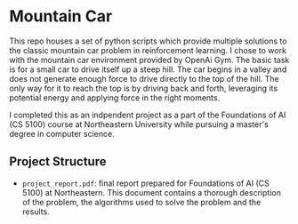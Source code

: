 # Mountain Car
This repo houses a set of python scripts which provide multiple solutions to the classic mountain car problem in reinforcement learning. I chose to work with the mountain car environment provided by OpenAi Gym. The basic task is for a small car to drive itself up a steep hill. The car begins in a valley and does not generate enough force to drive directly to the top of the hill. The only way for it to reach the top is by driving back and forth, leveraging its potential energy and applying force in the right moments.

I completed this as an indpendent project as a part of the Foundations of AI (CS 5100) course at Northeastern University while pursuing a master's degree in computer science.

## Project Structure

- `project_report.pdf`: final report prepared for Foundations of AI (CS 5100) at Northeastern. This document contains a thorough description of the problem, the algorithms used to solve the problem and the results. 